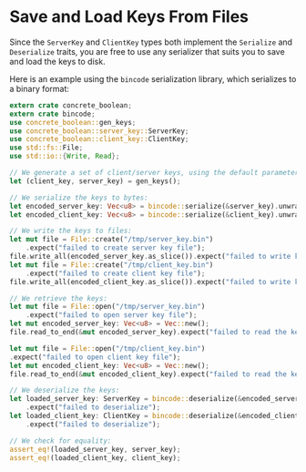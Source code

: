 # Save and Load Keys From Files

Since the `ServerKey` and `ClientKey` types both implement the `Serialize` and
`Deserialize` traits, you are free to use any serializer that suits you to save and load the 
keys to disk.

Here is an example using the `bincode` serialization library, which serializes to a
binary format:

```rust
extern crate concrete_boolean;
extern crate bincode;
use concrete_boolean::gen_keys;
use concrete_boolean::server_key::ServerKey;
use concrete_boolean::client_key::ClientKey;
use std::fs::File;
use std::io::{Write, Read};

// We generate a set of client/server keys, using the default parameters:
let (client_key, server_key) = gen_keys();

// We serialize the keys to bytes:
let encoded_server_key: Vec<u8> = bincode::serialize(&server_key).unwrap();
let encoded_client_key: Vec<u8> = bincode::serialize(&client_key).unwrap();

// We write the keys to files:
let mut file = File::create("/tmp/server_key.bin")
    .expect("failed to create server key file");
file.write_all(encoded_server_key.as_slice()).expect("failed to write key to file");
let mut file = File::create("/tmp/client_key.bin")
    .expect("failed to create client key file");
file.write_all(encoded_client_key.as_slice()).expect("failed to write key to file");

// We retrieve the keys:
let mut file = File::open("/tmp/server_key.bin")
    .expect("failed to open server key file");
let mut encoded_server_key: Vec<u8> = Vec::new();
file.read_to_end(&mut encoded_server_key).expect("failed to read the key");

let mut file = File::open("/tmp/client_key.bin")
.expect("failed to open client key file");
let mut encoded_client_key: Vec<u8> = Vec::new();
file.read_to_end(&mut encoded_client_key).expect("failed to read the key");

// We deserialize the keys:
let loaded_server_key: ServerKey = bincode::deserialize(&encoded_server_key[..])
    .expect("failed to deserialize");
let loaded_client_key: ClientKey = bincode::deserialize(&encoded_client_key[..])
    .expect("failed to deserialize");

// We check for equality:
assert_eq!(loaded_server_key, server_key);
assert_eq!(loaded_client_key, client_key);
```
